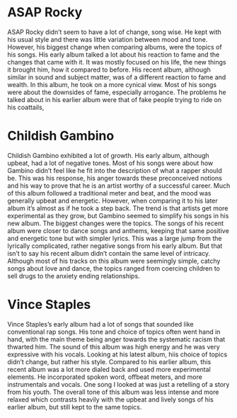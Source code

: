 # ASAP Rocky

ASAP Rocky didn’t seem to have a lot of change, song wise. He kept with his usual style and there was little variation between mood and tone. However, his biggest change when comparing albums, were the topics of his songs. His early album talked a lot about his reaction to fame and the changes that came with it. It was mostly focused on his life, the new things it brought him, how it compared to before. His recent album, although similar in sound and subject matter, was of a different reaction to fame and wealth. In this album, he took on a more cynical view. Most of his songs were about the downsides of fame, especially arrogance. The problems he talked about in his earlier album were that of fake people trying to ride on his coattails,  

# Childish Gambino
Childish Gambino exhibited a lot of growth. His early album, although upbeat, had a lot of negative tones. Most of his songs were about how Gambino didn’t feel like he fit into the description of what a rapper should be. This was his response, his anger towards these preconceived notions and his way to prove that he is an artist worthy of a successful career. Much of this album followed a traditional meter and beat, and the mood was generally upbeat and energetic. However, when comparing it to his later album it’s almost as if he took a step back. The trend is that artists get more experimental as they grow, but Gambino seemed to simplify his songs in his new album. The biggest changes were the topics. The songs of his recent album were closer to dance songs and anthems, keeping that same positive and energetic tone but with simpler lyrics. This was a large jump from the lyrically complicated, rather negative songs from his early album. But that isn’t to say his recent album didn’t contain the same level of intricacy. Although most of his tracks on this album were seemingly simple, catchy songs about love and dance, the topics ranged from coercing children to sell drugs to the anxiety ending relationships.

# Vince Staples
Vince Staples’s early album had a lot of songs that sounded like conventional rap songs. His tone and choice of topics often went hand in hand, with the main theme being anger towards the systematic racism that thwarted him. The sound of this album was high energy and he was very expressive with his vocals. Looking at his latest album, hiis choice of topics didn’t change, but rather his style. Compared to his earlier album, this recent album was a lot more dialed back and used more experimental elements. He incorporated spoken word, offbeat meters, and more instrumentals and vocals. One song I looked at was just a retelling of a story from his youth. The overall tone of this album was less intense and more relaxed which contrasts heavily with the upbeat and lively songs of his earlier album, but still kept to the same topics.

